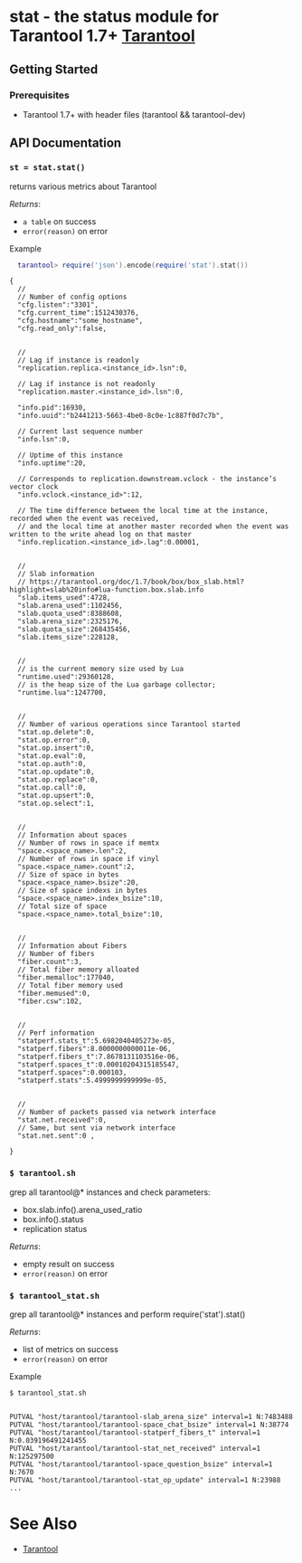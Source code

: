 # stat - the status module for Tarantool 1.7+ [Tarantool][]

## Getting Started

### Prerequisites

 * Tarantool 1.7+ with header files (tarantool && tarantool-dev)

## API Documentation

### `st = stat.stat()`

returns various metrics about Tarantool

*Returns*:

 - `a table` on success
 - `error(reason)` on error

Example

``` lua
  tarantool> require('json').encode(require('stat').stat())
```

```
{
  //
  // Number of config options
  "cfg.listen":"3301",
  "cfg.current_time":1512430376,
  "cfg.hostname":"some_hostname",
  "cfg.read_only":false,
  
  
  //
  // Lag if instance is readonly 
  "replication.replica.<instance_id>.lsn":0,
  
  // Lag if instance is not readonly 
  "replication.master.<instance_id>.lsn":0,
  
  "info.pid":16930,
  "info.uuid":"b2441213-5663-4be0-8c0e-1c887f0d7c7b",
  
  // Current last sequence number
  "info.lsn":0,
  
  // Uptime of this instance
  "info.uptime":20,
  
  // Corresponds to replication.downstream.vclock - the instance’s vector clock 
  "info.vclock.<instance_id>":12,
  
  // The time difference between the local time at the instance, recorded when the event was received, 
  // and the local time at another master recorded when the event was written to the write ahead log on that master
  "info.replication.<instance_id>.lag":0.00001,
  
  
  //
  // Slab information
  // https://tarantool.org/doc/1.7/book/box/box_slab.html?highlight=slab%20info#lua-function.box.slab.info
  "slab.items_used":4728,
  "slab.arena_used":1102456,
  "slab.quota_used":8388608,
  "slab.arena_size":2325176,
  "slab.quota_size":268435456,
  "slab.items_size":228128,
  
  
  //
  // is the current memory size used by Lua
  "runtime.used":29360128,
  // is the heap size of the Lua garbage collector;
  "runtime.lua":1247700,
  
  
  //
  // Number of various operations since Tarantool started
  "stat.op.delete":0,
  "stat.op.error":0,
  "stat.op.insert":0,
  "stat.op.eval":0,
  "stat.op.auth":0,
  "stat.op.update":0,
  "stat.op.replace":0,
  "stat.op.call":0,
  "stat.op.upsert":0,
  "stat.op.select":1,
  
  
  //
  // Information about spaces
  // Number of rows in space if memtx
  "space.<space_name>.len":2,
  // Number of rows in space if vinyl
  "space.<space_name>.count":2,
  // Size of space in bytes
  "space.<space_name>.bsize":20,
  // Size of space indexs in bytes
  "space.<space_name>.index_bsize":10,
  // Total size of space
  "space.<space_name>.total_bsize":10,
  
  
  //
  // Information about Fibers
  // Number of fibers
  "fiber.count":3,
  // Total fiber memory alloated
  "fiber.memalloc":177040,
  // Total fiber memory used
  "fiber.memused":0,
  "fiber.csw":102,
  
  
  //
  // Perf information
  "statperf.stats_t":5.6982040405273e-05,
  "statperf.fibers":8.0000000000011e-06,
  "statperf.fibers_t":7.8678131103516e-06,
  "statperf.spaces_t":0.00010204315185547,
  "statperf.spaces":0.000103,
  "statperf.stats":5.4999999999999e-05,
  
  
  //
  // Number of packets passed via network interface
  "stat.net.received":0,
  // Same, but sent via network interface
  "stat.net.sent":0 ,

}
```

### `$ tarantool.sh`
grep all tarantool@* instances and check parameters:
 * box.slab.info().arena_used_ratio
 * box.info().status
 * replication status

*Returns*:

 - empty result on success
 - `error(reason)` on error

### `$ tarantool_stat.sh`
grep all tarantool@* instances and perform require('stat').stat()

*Returns*:

 - list of metrics on success
 - `error(reason)` on error
 
 Example

``` 
$ tarantool_stat.sh
```

```

PUTVAL "host/tarantool/tarantool-slab_arena_size" interval=1 N:7483488
PUTVAL "host/tarantool/tarantool-space_chat_bsize" interval=1 N:38774
PUTVAL "host/tarantool/tarantool-statperf_fibers_t" interval=1 N:0.039196491241455
PUTVAL "host/tarantool/tarantool-stat_net_received" interval=1 N:125297500
PUTVAL "host/tarantool/tarantool-space_question_bsize" interval=1 N:7670
PUTVAL "host/tarantool/tarantool-stat_op_update" interval=1 N:23988
...
```


# See Also

 * [Tarantool][]

[Tarantool]: http://github.com/tarantool/tarantool
